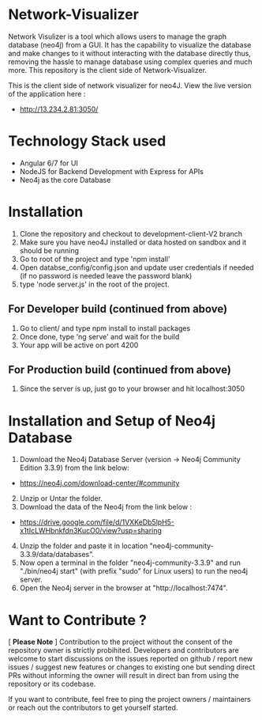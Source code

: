 # Network-Visualizer

Network Visulizer is a tool which allows users to manage the graph database (neo4j) from a GUI. It has the capability to visualize the database and make changes to it without interacting with the database directly thus, removing the hassle to manage database using complex queries and much more. This repository is the client side of Network-Visualizer.

This is the client side of network visualizer for neo4J.
View the live version of the application here : 
* http://13.234.2.81:3050/


# Technology Stack used

* Angular 6/7 for UI
* NodeJS for Backend Development with Express for APIs
* Neo4j as the core Database

# Installation

1. Clone the repository and checkout to development-client-V2 branch
2. Make sure you have neo4J installed or data hosted on sandbox and it should be running
3. Go to root of the project and type 'npm install'
4. Open databse_config/config.json and update user credentials if needed (if no password is needed leave the password blank)
5. type 'node server.js' in the root of the project.

## For Developer build (continued from above)

1. Go to client/ and type npm install to install packages
2. Once done, type 'ng serve' and wait for the build
3. Your app will be active on port 4200

## For Production build (continued from above)

1. Since the server is up, just go to your browser and hit localhost:3050

# Installation and Setup of Neo4j Database

1. Download the Neo4j Database Server (version -> Neo4j Community Edition 3.3.9) from the link below: 
* https://neo4j.com/download-center/#community
2. Unzip or Untar the folder.
3. Download the data of the Neo4j from the link below :
* https://drive.google.com/file/d/1VXKeDb5lpH5-x1tIcLWHbnkfdn3KucO0/view?usp=sharing
4. Unzip the folder and paste it in location "neo4j-community-3.3.9/data/databases".
5. Now open a terminal in the folder "neo4j-community-3.3.9" and run "./bin/neo4j start" (with prefix "sudo" for Linux users) to run the neo4j server.
6. Open the Neo4j server in the browser at "http://localhost:7474".

# Want to Contribute ?

[ **Please Note** ] Contribution to the project without the consent of the repository owner is strictly probihited. Developers and contributors are welcome to start discussions on the issues reported on github / report new issues / suggest new features or changes to existing one but sending direct PRs without informing the owner will result in direct ban from using the repository or its codebase.

If you want to contribute, feel free to ping the project owners / maintainers or reach out the contributors to get yourself started.
